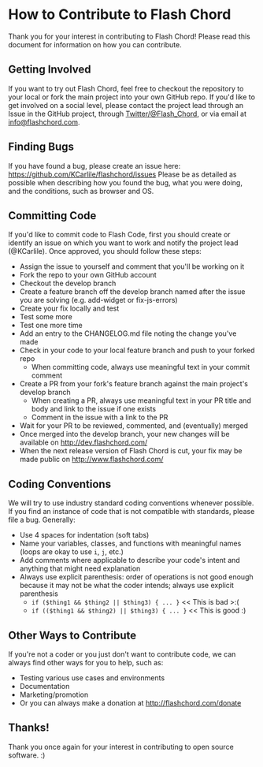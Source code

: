 # How to Contribute to Flash Chord
Thank you for your interest in contributing to Flash Chord! Please read this document for information on how you can contribute.

## Getting Involved
If you want to try out Flash Chord, feel free to checkout the repository to your local or fork the main project into your own GitHub repo. If you'd like to get involved on a social level, please contact the project lead through an Issue in the GitHub project, through [Twitter/@Flash_Chord](https://twitter.com/flash_chord), or via email at [info@flashchord.com](mailto:info@flashchord.com).

## Finding Bugs
If you have found a bug, please create an issue here: https://github.com/KCarlile/flashchord/issues Please be as detailed as possible when describing how you found the bug, what you were doing, and the conditions, such as browser and OS.

## Committing Code
If you'd like to commit code to Flash Code, first you should create or identify an issue on which you want to work and notify the project lead (@KCarlile). Once approved, you should follow these steps:
- Assign the issue to yourself and comment that you'll be working on it
- Fork the repo to your own GitHub account
- Checkout the develop branch
- Create a feature branch off the develop branch named after the issue you are solving (e.g. add-widget or fix-js-errors)
- Create your fix locally and test
- Test some more
- Test one more time
- Add an entry to the CHANGELOG.md file noting the change you've made
- Check in your code to your local feature branch and push to your forked repo
   - When committing code, always use meaningful text in your commit comment
- Create a PR from your fork's feature branch against the main project's develop branch
   - When creating a PR, always use meaningful text in your PR title and body and link to the issue if one exists
   - Comment in the issue with a link to the PR
- Wait for your PR to be reviewed, commented, and (eventually) merged
- Once merged into the develop branch, your new changes will be available on http://dev.flashchord.com/
- When the next release version of Flash Chord is cut, your fix may be made public on http://www.flashchord.com/

## Coding Conventions
We will try to use industry standard coding conventions whenever possible. If you find an instance of code that is not compatible with standards, please file a bug. Generally:
- Use 4 spaces for indentation (soft tabs)
- Name your variables, classes, and functions with meaningful names (loops are okay to use `i`, `j`, etc.)
- Add comments where applicable to describe your code's intent and anything that might need explanation
- Always use explicit parenthesis: order of operations is not good enough because it may not be what the coder intends; always use explicit parenthesis
   - `if ($thing1 && $thing2 || $thing3) { ... }` << This is bad >:(
   - `if (($thing1 && $thing2) || $thing3) { ... }` << This is good :)

## Other Ways to Contribute
If you're not a coder or you just don't want to contribute code, we can always find other ways for you to help, such as:
- Testing various use cases and environments
- Documentation
- Marketing/promotion
- Or you can always make a donation at http://flashchord.com/donate

## Thanks!
Thank you once again for your interest in contributing to open source software. :)
